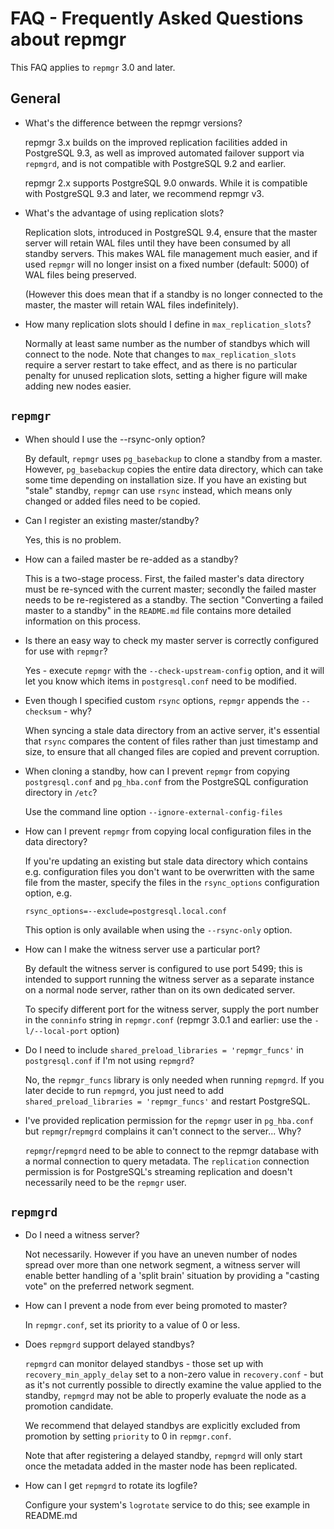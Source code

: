 FAQ - Frequently Asked Questions about repmgr
=============================================

This FAQ applies to `repmgr` 3.0 and later.

General
-------

- What's the difference between the repmgr versions?

  repmgr 3.x builds on the improved replication facilities added
  in PostgreSQL 9.3, as well as improved automated failover support
  via `repmgrd`, and is not compatible with PostgreSQL 9.2 and earlier.

  repmgr 2.x supports PostgreSQL 9.0 onwards. While it is compatible
  with  PostgreSQL 9.3 and later, we recommend repmgr v3.

- What's the advantage of using replication slots?

  Replication slots, introduced in PostgreSQL 9.4, ensure that the
  master server will retain WAL files until they have been consumed
  by all standby servers. This makes WAL file management much easier,
  and if used `repmgr` will no longer insist on a fixed number (default: 5000)
  of WAL files being preserved.

  (However this does mean that if a standby is no longer connected to the
  master, the master will retain WAL files indefinitely).

- How many replication slots should I define in `max_replication_slots`?

  Normally at least same number as the number of standbys which will connect
  to the node. Note that changes to `max_replication_slots` require a server
  restart to take effect, and as there is no particular penalty for unused
  replication slots, setting a higher figure will make adding new nodes
  easier.


`repmgr`
--------

- When should I use the --rsync-only option?

  By default, `repmgr` uses `pg_basebackup` to clone a standby from
  a master. However, `pg_basebackup` copies the entire data directory, which
  can take some time depending on installation size. If you have an
  existing but "stale" standby, `repmgr` can use `rsync` instead,
  which means only changed or added files need to be copied.

- Can I register an existing master/standby?

  Yes, this is no problem.

- How can a failed master be re-added as a standby?

  This is a two-stage process. First, the failed master's data directory
  must be re-synced with the current master; secondly the failed master
  needs to be re-registered as a standby. The section "Converting a failed
  master to a standby" in the `README.md` file contains more detailed
  information on this process.

- Is there an easy way to check my master server is correctly configured
  for use with `repmgr`?

  Yes - execute `repmgr` with the `--check-upstream-config` option, and it
  will let you know which items in `postgresql.conf` need to be modified.

- Even though I specified custom `rsync` options, `repmgr` appends
  the `--checksum` - why?

  When syncing a stale data directory from an active server, it's
  essential that `rsync` compares the content of files rather than
  just timestamp and size, to ensure that all changed files are
  copied and prevent corruption.

- When cloning a standby, how can I prevent `repmgr` from copying
  `postgresql.conf` and `pg_hba.conf` from the PostgreSQL configuration
  directory in `/etc`?

  Use the command line option `--ignore-external-config-files`

- How can I prevent `repmgr` from copying local configuration files
  in the data directory?

  If you're updating an existing but stale data directory which
  contains e.g. configuration files you don't want to be overwritten
  with the same file from the master, specify the files in the
  `rsync_options` configuration option, e.g.

      rsync_options=--exclude=postgresql.local.conf

  This option is only available when using the `--rsync-only` option.

- How can I make the witness server use a particular port?

  By default the witness server is configured to use port 5499; this
  is intended to support running the witness server as  a separate
  instance on a normal node server, rather than on its own dedicated server.

  To specify different port for the witness server, supply the port number
  in the `conninfo` string in `repmgr.conf`
  (repmgr 3.0.1 and earlier: use the `-l/--local-port` option)

- Do I need to include `shared_preload_libraries = 'repmgr_funcs'`
  in `postgresql.conf` if I'm not using `repmgrd`?

  No, the `repmgr_funcs` library is only needed when running `repmgrd`.
  If you later decide to run `repmgrd`, you just need to add
  `shared_preload_libraries = 'repmgr_funcs'` and restart PostgreSQL.

- I've provided replication permission for the `repmgr` user in `pg_hba.conf`
  but `repmgr`/`repmgrd` complains it can't connect to the server... Why?

  `repmgr`/`repmgrd` need to be able to connect to the repmgr database
  with a normal connection to query metadata. The `replication` connection
  permission is for PostgreSQL's streaming replication and doesn't
  necessarily need to be the `repmgr` user.


`repmgrd`
---------

- Do I need a witness server?

  Not necessarily. However if you have an uneven number of nodes spread
  over more than one network segment, a witness server will enable
  better handling of a 'split brain' situation by providing a "casting
  vote" on the preferred network segment.

- How can I prevent a node from ever being promoted to master?

  In `repmgr.conf`, set its priority to a value of 0 or less.

- Does `repmgrd` support delayed standbys?

  `repmgrd` can monitor delayed standbys - those set up with
  `recovery_min_apply_delay` set to a non-zero value in `recovery.conf` -
  but as it's not currently possible to directly examine the value
  applied to the standby, `repmgrd` may not be able to properly evaluate
  the node as a promotion candidate.

  We recommend that delayed standbys are explicitly excluded from promotion
  by setting `priority` to 0 in `repmgr.conf`.

  Note that after registering a delayed standby, `repmgrd` will only start
  once the metadata added in the master node has been replicated.

- How can I get `repmgrd` to rotate its logfile?

  Configure your system's `logrotate` service to do this; see example
  in README.md
